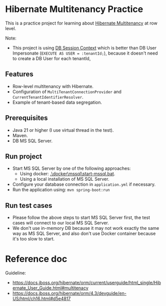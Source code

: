 # Hibernate Multitenancy Practice

This is a practice project for learning
about [Hibernate Multitenancy](https://docs.jboss.org/hibernate/orm/current/userguide/html_single/Hibernate_User_Guide.html#multitenacy)
at row level.

Note:

- This project is using [DB Session Context](./MULTI_TENANT__SESSION_CONTEXT__GUIDELINE.md) which is better than
  DB User Impersonate (`EXECUTE AS USER = :tenantId;`), because it doesn't need to create a DB User for each tenantId,

## Features

- Row-level multitenancy with Hibernate.
- Configuration of `MultiTenantConnectionProvider` and `CurrentTenantIdentifierResolver`.
- Example of tenant-based data segregation.

## Prerequisites

- Java 21 or higher (I use virtual thread in the test).
- Maven.
- DB MS SQL Server.

## Run project

- Start MS SQL Server by one of the following approaches:
    - Using docker: [.\docker\mssql\start-mssql.bat](.\docker\mssql\start-mssql.bat).
    - Using a local installation of MS SQL Server.
- Configure your database connection in `application.yml` if necessary.
- Run the application using: `mvn spring-boot:run`

## Run test cases

- Please follow the above steps to start MS SQL Server first, the test cases will connect to our local MS SQL Server.
- We don't use in-memory DB because it may not work exactly the same way as MS SQL Server,
  and also don't use Docker container because it's too slow to start.

# Reference doc

Guideline:

- https://docs.jboss.org/hibernate/orm/current/userguide/html_single/Hibernate_User_Guide.html#multitenacy
- https://docs.jboss.org/hibernate/orm/4.3/devguide/en-US/html/ch16.html#d5e4817

